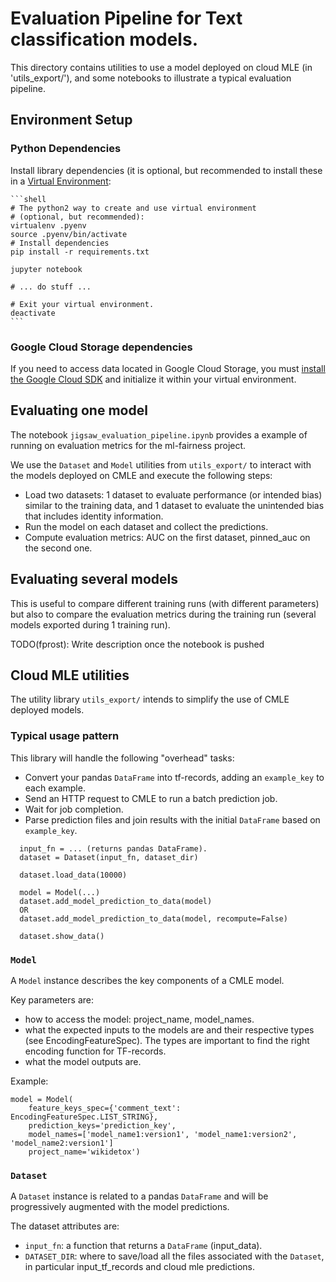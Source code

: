 # Evaluation Pipeline for Text classification models.

This directory contains utilities to use a model deployed on cloud MLE (in 'utils_export/'), and some notebooks to illustrate a typical evaluation pipeline.

## Environment Setup

### Python Dependencies

Install library dependencies (it is optional, but recommended to install these
in a [Virtual Environment](https://docs.python.org/3/tutorial/venv.html):

    ```shell
    # The python2 way to create and use virtual environment
    # (optional, but recommended):
    virtualenv .pyenv
    source .pyenv/bin/activate
    # Install dependencies
    pip install -r requirements.txt

    jupyter notebook

    # ... do stuff ...

    # Exit your virtual environment.
    deactivate
    ```

### Google Cloud Storage dependencies

If you need to access data located in Google Cloud Storage, you must [install the Google Cloud SDK](https://cloud.google.com/sdk/docs/) and initialize it within your virtual environment.

## Evaluating one model

The notebook `jigsaw_evaluation_pipeline.ipynb` provides a example of running on evaluation metrics for the ml-fairness project.

We use the `Dataset` and `Model` utilities from `utils_export/` to interact with the models deployed on CMLE and execute the following steps:
 * Load two datasets: 1 dataset to evaluate performance (or intended bias) similar to the training data, and 1 dataset to evaluate the unintended bias that includes identity information.
 * Run the model on each dataset and collect the predictions.
 * Compute evaluation metrics: AUC on the first dataset, pinned_auc on the second one.


## Evaluating several models

This is useful to compare different training runs (with different parameters) but also to compare the evaluation metrics during the training run (several models exported during 1 training run).

TODO(fprost): Write description once the notebook is pushed


## Cloud MLE utilities

The utility library `utils_export/` intends to simplify the use of CMLE deployed models.

### Typical usage pattern

This library will handle the following "overhead" tasks:
 * Convert your pandas `DataFrame` into tf-records, adding an `example_key` to each example.
 * Send an HTTP request to CMLE to run a batch prediction job.
 * Wait for job completion.
 * Parse prediction files and join results with the initial `DataFrame` based on `example_key`.


```
  input_fn = ... (returns pandas DataFrame).
  dataset = Dataset(input_fn, dataset_dir)

  dataset.load_data(10000)

  model = Model(...)
  dataset.add_model_prediction_to_data(model)
  OR
  dataset.add_model_prediction_to_data(model, recompute=False)

  dataset.show_data()
```

### `Model`

A `Model` instance describes the key components of a CMLE model.

Key parameters are:
 * how to access the model: project_name, model_names.
 * what the expected inputs to the models are and their respective types (see EncodingFeatureSpec). The types are important to find the right encoding function for TF-records.
 * what the model outputs are.

Example:
```
model = Model(
    feature_keys_spec={'comment_text': EncodingFeatureSpec.LIST_STRING},
    prediction_keys='prediction_key',
    model_names=['model_name1:version1', 'model_name1:version2', 'model_name2:version1']
    project_name='wikidetox')
```


### `Dataset`

A `Dataset` instance is related to a pandas `DataFrame` and will be progressively augmented with the model predictions.

The dataset attributes are:
 * `input_fn`: a function that returns a `DataFrame` (input_data).
 * `DATASET_DIR`: where to save/load all the files associated with the `Dataset`, in particular input_tf_records and cloud mle predictions.

